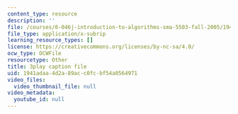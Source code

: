 ```yaml
---
content_type: resource
description: ''
file: /courses/6-046j-introduction-to-algorithms-sma-5503-fall-2005/1941adaa4d2a89acc0fcbf54a0564971_RHyGlha7bjE.srt
file_type: application/x-subrip
learning_resource_types: []
license: https://creativecommons.org/licenses/by-nc-sa/4.0/
ocw_type: OCWFile
resourcetype: Other
title: 3play caption file
uid: 1941adaa-4d2a-89ac-c0fc-bf54a0564971
video_files:
  video_thumbnail_file: null
video_metadata:
  youtube_id: null
---
```

